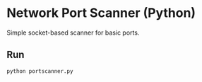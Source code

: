 # Network Port Scanner (Python)

Simple socket-based scanner for basic ports.

## Run
```bash
python portscanner.py
```
